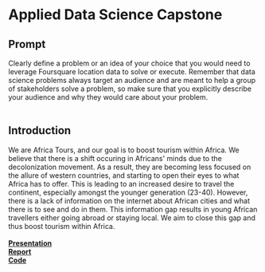# Applied Data Science Capstone
## Prompt
Clearly define a problem or an idea of your choice that you would need to leverage Foursquare location data to solve or execute. Remember that data science problems always target an audience and are meant to help a group of stakeholders solve a problem, so make sure that you explicitly describe your audience and why they would care about your problem. 
<br><br>
## Introduction
We are Africa Tours, and our goal is to boost tourism within Africa. We believe that there is a shift occuring in Africans' minds due to the decolonization movement. As a result, they are becoming less focused on the allure of western countries, and starting to open their eyes to what Africa has to offer. This is leading to an increased desire to travel the continent, especially amongst the younger generation (23-40). However, there is a lack of information on the internet about African cities and what there is to see and do in them. This information gap results in young African travellers either going abroad or staying local. We aim to close this gap and thus boost tourism within Africa.
<br><br>
**[Presentation](https://github.com/Mahluza/Data-Science-Capstone/blob/master/AfricaToursPresentation.pdf)** <br>
**[Report](https://github.com/Mahluza/Data-Science-Capstone/blob/master/AfricaToursReport.pdf)** <br>
**[Code](https://github.com/Mahluza/Data-Science-Capstone/blob/master/AfricaToursAnalysis.ipynb)** <br>
